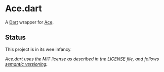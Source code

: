 # Ace.dart

A [Dart][dart] wrapper for [Ace][ace].

## Status

This project is in its wee infancy.

_Ace.dart uses the MIT license as described in the [LICENSE][license] file, and 
follows [semantic versioning][]._

[ace]: http://ace.ajax.org/
[dart]: http://www.dartlang.org/
[license]: https://github.com/rmsmith/fields/blob/master/LICENSE
[semantic versioning]: http://semver.org/
